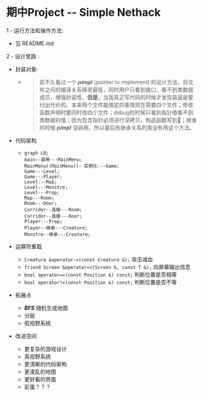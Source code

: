 # 期中Project -- Simple Nethack

1 - 运行方法和操作方法:
   - 见 README.md
  
2 - 设计思路 : 
   - 封装对象:
     - > 前不久看过一个 ***pimpl*** (pointer to implement) 的设计方法，将文件之间的编译关系降至最低，同时用户只看到接口，看不到类数据成员，增强封装性。**但是**，当我真正写代码的时候才发现装逼是要付出代价的。本来两个文件能搞定的事情现在需要四个文件；修改函数声明时要同时改四个文件；debug的时候只看到指针值看不到类数据的值；因为包含指针必须进行深拷贝，构造函数写到🤮；继承的时候 ***pimpl*** 没卵用，所以最后有继承关系的类没有用这个方法。

   - 代码架构
     -  ```mermaid
        graph LR;
        main--调用---MainMenu;
        MainMenu((MainMenu))--实例化---Game;
        Game---Level;
        Game---Player;
        Level---Map;
        Level---Monstre;
        Level---Prop;
        Map---Room;
        Room---Door;
        Corridor--连接---Room;
        Corridor--连接---Door;
        Player---Prop;
        Player--继承---Creature;
        Monstre--继承---Creature;
        ```

   - 运算符重载
      -  ```Creature &operator-=(const Creature &);```  攻击减血
      -  ```friend Screen &operator<<(Screen &, const T &);``` 向屏幕输出信息
      -  ```bool operator==(const Position &) const;``` 判断位置是否相等
      -  ```bool operator!=(const Position &) const;``` 判断位置是否不等

   - 拓展点
      -  ***BFS*** 随机生成地图
      -  分层
      -  假视野系统

   - 改进空间
      -  更复杂的游戏设计
      -  真视野系统
      -  更清晰的代码架构
      -  更凌乱的地图
      -  更好看的界面
      -  彩蛋？？？
